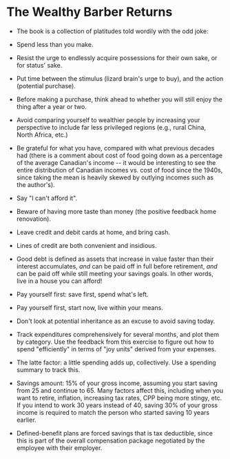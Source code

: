 # The Wealthy Barber Returns


- The book is a collection of platitudes told wordily with the odd joke:

- Spend less than you make.

- Resist the urge to endlessly acquire possessions for their own sake, or for
  status' sake.

- Put time between the stimulus (lizard brain's urge to buy), and the action
  (potential purchase).

- Before making a purchase, think ahead to whether you will still enjoy the
  thing after a year or two.

- Avoid comparing yourself to wealthier people by increasing your perspective
  to include far less privileged regions (e.g., rural China, North Africa,
  etc.)

- Be grateful for what you have, compared with what previous decades had (there
  is a comment about cost of food going down as a percentage of the average
  Canadian's income -- it would be interesting to see the entire distribution
  of Canadian incomes vs. cost of food since the 1940s, since taking the mean
  is heavily skewed by outlying incomes such as the author's).

- Say "I can't afford it".

- Beware of having more taste than money (the positive feedback home
  renovation).

- Leave credit and debit cards at home, and bring cash.

- Lines of credit are both convenient and insidious.

- Good debt is defined as assets that increase in value faster than their
  interest accumulates, _and_ can be paid off in full before retirement, _and_
  can be paid off while still meeting your savings goals. In other words, live
  in a house you can afford!

- Pay yourself first: save first, spend what's left.

- Pay yourself first, start now, live within your means.

- Don't look at potential inheritance as an excuse to avoid saving today.

- Track expenditures comprehensively for several months, and plot them by
  category.
  Use the feedback from this exercise to figure out how to spend "efficiently"
  in terms of "joy units" derived from your expenses.

- The latte factor: a little spending adds up, collectively.
  Use a spending summary to track this.

- Savings amount: 15% of your gross income, assuming you start saving from 25
  and continue to 65.
  Many factors affect this, including when you want to retire, inflation,
  increasing tax rates, CPP being more stingy, etc.
  If you intend to work 30 years instead of 40, saving 30% of your gross income
  is required to match the person who started saving 10 years earlier.

- Defined-benefit plans are forced savings that is tax deductible, since this
  is part of the overall compensation package negotiated by the employee with
  their employer.
